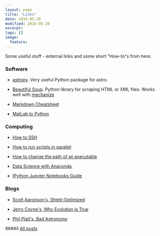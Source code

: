 ```yaml
---
layout: page
title: "Links"
date: 2016-05-28
modified: 2016-05-28
excerpt:
tags: []
image:
  feature:
---
```


Some useful stuff - external links and some short "How-to"s from here.  

### Software

* [astropy](http://www.astropy.org). Very useful Python package for astro.

* [Beautiful Soup](https://www.crummy.com/software/BeautifulSoup/). Python library for scraping HTML or XML files. Works well with [mechanize](http://wwwsearch.sourceforge.net/mechanize/)

* [Markdown Cheatsheet](https://github.com/adam-p/markdown-here/wiki/Markdown-Cheatsheet)

* [MatLab to Python](http://mathesaurus.sourceforge.net/matlab-python-xref.pdf)

### Computing

* [How to SSH](http://tomkimpson.com/ssh_howto/)

* [How to run scripts in parallel](http://tomkimpson.com/gnuparallel/)

* [How to change the path of an executable](http://tomkimpson.com/otool/)

* [Data Science with Anaconda](http://tomkimpson.com/anaconda/)

* [IPython Jupyter Notebooks Guide](http://quant-econ.net/py/getting_started.html)

### Blogs

* [Scott Aaronson's, Shtetl-Optimized](http://www.scottaaronson.com/blog/?m=201606)

* [Jerry Coyne's, Why Evolution is True](https://whyevolutionistrue.wordpress.com)

* [Phil Plait's, Bad Astronomy](http://www.slate.com/authors.phil_plait.html)


###All
[All posts](http://tomkimpson.com/posts/)